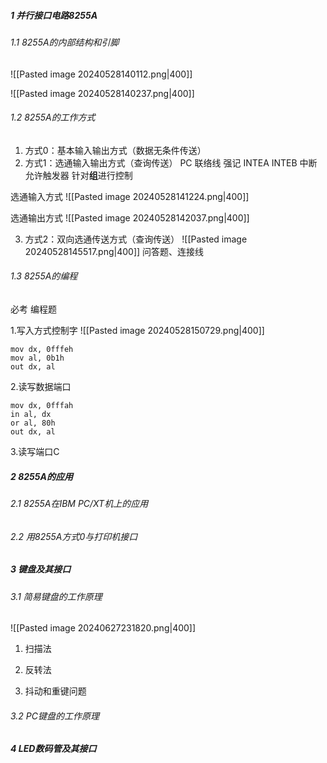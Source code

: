 ##### 1 并行接口电路8255A
###### 1.1 8255A的内部结构和引脚
![[Pasted image 20240528140112.png|400]]

![[Pasted image 20240528140237.png|400]]

###### 1.2 8255A的工作方式
1. 方式0：基本输入输出方式（数据无条件传送）
2. 方式1：选通输入输出方式（查询传送）
PC 联络线 强记
INTEA INTEB 中断允许触发器
针对**组**进行控制

选通输入方式
![[Pasted image 20240528141224.png|400]]

选通输出方式
![[Pasted image 20240528142037.png|400]]

3. 方式2：双向选通传送方式（查询传送）
![[Pasted image 20240528145517.png|400]]
问答题、连接线

###### 1.3 8255A的编程
必考 编程题

1.写入方式控制字
![[Pasted image 20240528150729.png|400]]
```
mov dx, 0fffeh
mov al, 0b1h
out dx, al
```
2.读写数据端口
```
mov dx, 0fffah
in al, dx
or al, 80h
out dx, al
```
3.读写端口C

##### 2 8255A的应用
###### 2.1 8255A在IBM PC/XT机上的应用


###### 2.2 用8255A方式0与打印机接口


##### 3 键盘及其接口
###### 3.1 简易键盘的工作原理
![[Pasted image 20240627231820.png|400]]
1. 扫描法
	
2. 反转法
	
3. 抖动和重键问题


###### 3.2 PC键盘的工作原理


##### 4 LED数码管及其接口
